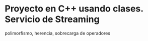 # Proyecto en C++ usando clases. Servicio de Streaming
polimorfismo, herencia, sobrecarga de operadores
